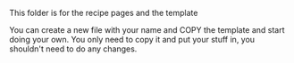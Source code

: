 This folder is for the recipe pages and the template

You can create a new file with your name and COPY the template and start doing your own. You only need to copy it and put your stuff in, you shouldn't need to do any changes. 
